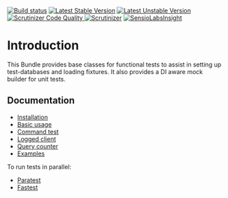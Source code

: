 [![Build status][Travis Master image]][Travis Master]
[![Latest Stable Version](https://poser.pugx.org/liip/functional-test-bundle/v/stable)](https://packagist.org/packages/liip/functional-test-bundle)
[![Latest Unstable Version](https://poser.pugx.org/liip/functional-test-bundle/v/unstable)](https://packagist.org/packages/liip/functional-test-bundle)
[![Scrutinizer Code Quality][Scrutinizer image]
![Scrutinizer][Scrutinizer Coverage Image]][Scrutinizer]
[![SensioLabsInsight][SensioLabsInsight Image]][SensioLabsInsight]

Introduction
============

This Bundle provides base classes for functional tests to assist in setting up
test-databases and loading fixtures. It also provides a DI
aware mock builder for unit tests.

Documentation
------------

* [Installation](doc/installation.md)
* [Basic usage](doc/basic.md)
* [Command test](doc/command.md)
* [Logged client](doc/logged.md)
* [Query counter](doc/query.md)
* [Examples](doc/examples.md)

To run tests in parallel:
* [Paratest](doc/paratest.md)
* [Fastest](doc/fastest.md)

[Travis Master]: https://travis-ci.org/liip/AlexisLefebvreTestBundle
[Travis Master image]: https://travis-ci.org/liip/AlexisLefebvreTestBundle.svg?branch=master
[Scrutinizer]: https://scrutinizer-ci.com/g/liip/AlexisLefebvreTestBundle/?branch=master
[Scrutinizer image]: https://scrutinizer-ci.com/g/liip/AlexisLefebvreTestBundle/badges/quality-score.png?b=master
[Scrutinizer Coverage image]: https://scrutinizer-ci.com/g/liip/AlexisLefebvreTestBundle/badges/coverage.png?b=master
[SensioLabsInsight]: https://insight.sensiolabs.com/projects/98b07673-7b35-44f3-acb3-07c33b395118
[SensioLabsInsight Image]: https://insight.sensiolabs.com/projects/98b07673-7b35-44f3-acb3-07c33b395118/mini.png
